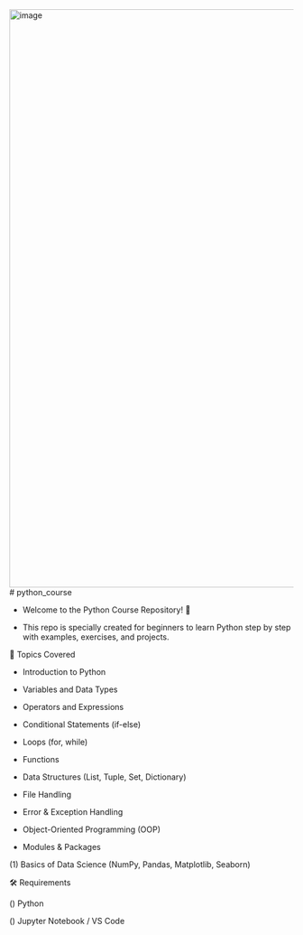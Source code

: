 <img width="1536" height="1024" alt="image" src="https://github.com/user-attachments/assets/1fad00b3-542b-4447-87bf-bf6b1b048409" />
# python_course

- Welcome to the Python Course Repository! 🚀

- This repo is specially created for beginners to learn Python step by step with examples, exercises, and projects.

📖 Topics Covered

- Introduction to Python

- Variables and Data Types

- Operators and Expressions

- Conditional Statements (if-else)

- Loops (for, while)

- Functions

- Data Structures (List, Tuple, Set, Dictionary)

- File Handling

- Error & Exception Handling

- Object-Oriented Programming (OOP)

- Modules & Packages

(1) Basics of Data Science (NumPy, Pandas, Matplotlib, Seaborn)

🛠️ Requirements

() Python 

() Jupyter Notebook / VS Code
